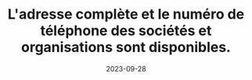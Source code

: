 ---
N: '100'
Rubrique: Identification et contact
title: L'adresse complète et le numéro de téléphone des sociétés et organisations sont disponibles. 
detail: L'adresse complète et le numéro de téléphone des sociétés et organisations sont disponibles depuis toutes les pages du site. 
categories: [" Identification et contact"]
agrege: O4100-E014
opquast: '4 100'
indiceebook: '14'
description: "Règle n° 014"
weight:  014
actif: '1'
layout: rules
date: 2023-09-28
tags: ["", ""]
objectif: ["", ""]
Meo: ""
Controle: ""
Author: "Opquast"
steps: ["", ""]
---